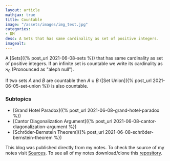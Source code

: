 ```yaml
---
layout: article
mathjax: true
title: Countable
image: "/assets/images/img_test.jpg"
categories:
- DM
desc: A Sets that has same cardinality as set of positive integers. 
imagealt: 
---
```


A [Sets]({% post_url 2021-06-08-sets %}) that has same cardinality as set of positive integers.
If an infinite set is countable we write its cardinality as $\aleph_0$ (Pronounced as "aleph null").


































































































































































































































































































































































If two sets $A$ and $B$ are countable then $A \cup B$ ([Set Union]({% post_url 2021-06-05-set-union %}) is also countable. 


































































































































































































































































































































































### Subtopics
- [Grand Hotel Paradox]({% post_url 2021-06-08-grand-hotel-paradox %})
- [Cantor Diagonalization Argument]({% post_url 2021-06-08-cantor-diagonalization-argument %})
- [Schröder-Bernstein Theorem]({% post_url 2021-06-08-schröder-bernstein-theorem %})

This blog was published directly from my notes.
To check the source of my notes visit [Sources](sources.html).
To see all of my notes download/clone this [repository](https://github.com/bovem/CS).